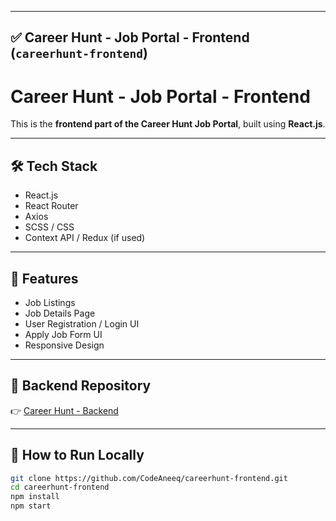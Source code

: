 
---

## ✅ Career Hunt - Job Portal - Frontend (`careerhunt-frontend`)

# Career Hunt - Job Portal - Frontend

This is the **frontend part of the Career Hunt Job Portal**, built using **React.js**.

---

## 🛠️ Tech Stack

- React.js
- React Router
- Axios
- SCSS / CSS
- Context API / Redux (if used)

---

## 📸 Features

- Job Listings
- Job Details Page
- User Registration / Login UI
- Apply Job Form UI
- Responsive Design

---

## 📂 Backend Repository

👉 [Career Hunt - Backend](https://github.com/CodeAneeq/careerhunt-server)

---

## 🚀 How to Run Locally

```bash
git clone https://github.com/CodeAneeq/careerhunt-frontend.git
cd careerhunt-frontend
npm install
npm start
